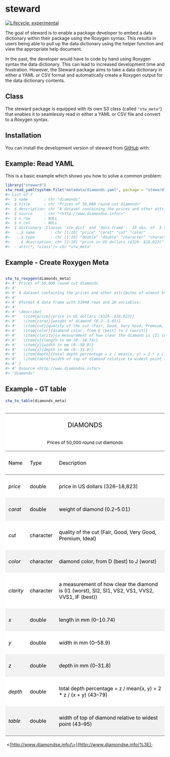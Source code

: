 
<!-- README.md is generated from README.Rmd. Please edit that file -->

# steward

<!-- badges: start -->

[![Lifecycle:
experimental](https://img.shields.io/badge/lifecycle-experimental-orange.svg)](https://www.tidyverse.org/lifecycle/#experimental)
<!-- badges: end -->

The goal of steward is to enable a package developer to embed a data
dictionary within their package using the Roxygen syntax. This results
in users being able to pull up the data dictionary using the helper
function and view the appropriate help document.

In the past, the developer would have to code by hand using Roxygen
syntax the data dictionary. This can lead to increased development time
and frustration. However, the Steward package aims to take a data
dictionary in either a YAML or CSV format and automatically create a
Roxygen output for the data dictionary contents.

## Class

The steward package is equipped with its own S3 class (called
`"stw_meta"`) that enables it to seamlessly read in either a YAML or CSV
file and convert to a Roxygen syntax.

## Installation

You can install the development version of steward from
[GitHub](https://github.com/uncoast-unconf/steward) with:

## Example: Read YAML

This is a basic example which shows you how to solve a common problem:

``` r
library("steward")
stw_read_yaml(system.file("metadata/diamonds.yaml", package = "steward"))
#> List of 7
#>  $ name       : chr "diamonds"
#>  $ title      : chr "Prices of 50,000 round cut diamonds"
#>  $ description: chr "A dataset containing the prices and other attributes of almost 54,000 diamonds."
#>  $ source     : chr "<http://www.diamondse.info/>"
#>  $ n_row      : NULL
#>  $ n_col      : NULL
#>  $ dictionary :Classes 'stw_dict' and 'data.frame':  10 obs. of  3 variables:
#>   ..$ name       : chr [1:10] "price" "carat" "cut" "color" ...
#>   ..$ type       : chr [1:10] "double" "double" "character" "character" ...
#>   ..$ description: chr [1:10] "price in US dollars ($326--$18,823)" "weight of diamond (0.2--5.01)" "quality of the cut (Fair, Good, Very Good, Premium, Ideal)" "diamond color, from D (best) to J (worst)" ...
#>  - attr(*, "class")= chr "stw_meta"
```

## Example - Create Roxygen Meta

``` r

stw_to_roxygen(diamonds_meta)
#> #' Prices of 50,000 round cut diamonds
#> #' 
#> #' A dataset containing the prices and other attributes of almost 54,000 diamonds.
#> #' 
#> #' @format A data frame with 53940 rows and 10 variables:
#> #' 
#> #' \describe{ 
#> #'   \item{price}{price in US dollars ($326--$18,823)}
#> #'   \item{carat}{weight of diamond (0.2--5.01)}
#> #'   \item{cut}{quality of the cut (Fair, Good, Very Good, Premium, Ideal)}
#> #'   \item{color}{diamond color, from D (best) to J (worst)}
#> #'   \item{clarity}{a measurement of how clear the diamond is (I1 (worst), SI2, SI1, VS2, VS1, VVS2, VVS1, IF (best))}
#> #'   \item{x}{length in mm (0--10.74)}
#> #'   \item{y}{width in mm (0--58.9)}
#> #'   \item{z}{depth in mm (0--31.8)}
#> #'   \item{depth}{total depth percentage = z / mean(x, y) = 2 * z / (x + y) (43--79)}
#> #'   \item{table}{width of top of diamond relative to widest point (43--95)}
#> #' }
#> #' @source <http://www.diamondse.info/>
#> "diamonds"
```

## Example - GT table

``` r
stw_to_table(diamonds_meta)
```

<!--html_preserve-->

<style>html {
  font-family: -apple-system, BlinkMacSystemFont, 'Segoe UI', Roboto, Oxygen, Ubuntu, Cantarell, 'Helvetica Neue', 'Fira Sans', 'Droid Sans', Arial, sans-serif;
}

#umprrghcbm .gt_table {
  display: table;
  border-collapse: collapse;
  margin-left: auto;
  margin-right: auto;
  color: #000000;
  font-size: 16px;
  background-color: #FFFFFF;
  /* table.background.color */
  width: auto;
  /* table.width */
  border-top-style: solid;
  /* table.border.top.style */
  border-top-width: 2px;
  /* table.border.top.width */
  border-top-color: #A8A8A8;
  /* table.border.top.color */
}

#umprrghcbm .gt_heading {
  background-color: #FFFFFF;
  /* heading.background.color */
  border-bottom-color: #FFFFFF;
}

#umprrghcbm .gt_title {
  color: #000000;
  font-size: 125%;
  /* heading.title.font.size */
  padding-top: 4px;
  /* heading.top.padding */
  padding-bottom: 1px;
  border-bottom-color: #FFFFFF;
  border-bottom-width: 0;
}

#umprrghcbm .gt_subtitle {
  color: #000000;
  font-size: 85%;
  /* heading.subtitle.font.size */
  padding-top: 1px;
  padding-bottom: 4px;
  /* heading.bottom.padding */
  border-top-color: #FFFFFF;
  border-top-width: 0;
}

#umprrghcbm .gt_bottom_border {
  border-bottom-style: solid;
  /* heading.border.bottom.style */
  border-bottom-width: 2px;
  /* heading.border.bottom.width */
  border-bottom-color: #A8A8A8;
  /* heading.border.bottom.color */
}

#umprrghcbm .gt_column_spanner {
  border-bottom-style: solid;
  border-bottom-width: 2px;
  border-bottom-color: #A8A8A8;
  padding-top: 4px;
  padding-bottom: 4px;
}

#umprrghcbm .gt_col_heading {
  color: #000000;
  background-color: #FFFFFF;
  /* column_labels.background.color */
  font-size: 16px;
  /* column_labels.font.size */
  font-weight: initial;
  /* column_labels.font.weight */
  vertical-align: middle;
  padding: 10px;
  margin: 10px;
}

#umprrghcbm .gt_sep_right {
  border-right: 5px solid #FFFFFF;
}

#umprrghcbm .gt_group_heading {
  padding: 8px;
  color: #000000;
  background-color: #FFFFFF;
  /* row_group.background.color */
  font-size: 16px;
  /* row_group.font.size */
  font-weight: initial;
  /* row_group.font.weight */
  border-top-style: solid;
  /* row_group.border.top.style */
  border-top-width: 2px;
  /* row_group.border.top.width */
  border-top-color: #A8A8A8;
  /* row_group.border.top.color */
  border-bottom-style: solid;
  /* row_group.border.bottom.style */
  border-bottom-width: 2px;
  /* row_group.border.bottom.width */
  border-bottom-color: #A8A8A8;
  /* row_group.border.bottom.color */
  vertical-align: middle;
}

#umprrghcbm .gt_empty_group_heading {
  padding: 0.5px;
  color: #000000;
  background-color: #FFFFFF;
  /* row_group.background.color */
  font-size: 16px;
  /* row_group.font.size */
  font-weight: initial;
  /* row_group.font.weight */
  border-top-style: solid;
  /* row_group.border.top.style */
  border-top-width: 2px;
  /* row_group.border.top.width */
  border-top-color: #A8A8A8;
  /* row_group.border.top.color */
  border-bottom-style: solid;
  /* row_group.border.bottom.style */
  border-bottom-width: 2px;
  /* row_group.border.bottom.width */
  border-bottom-color: #A8A8A8;
  /* row_group.border.bottom.color */
  vertical-align: middle;
}

#umprrghcbm .gt_striped {
  background-color: #f2f2f2;
}

#umprrghcbm .gt_from_md > :first-child {
  margin-top: 0;
}

#umprrghcbm .gt_from_md > :last-child {
  margin-bottom: 0;
}

#umprrghcbm .gt_row {
  padding: 10px;
  /* row.padding */
  margin: 10px;
  vertical-align: middle;
}

#umprrghcbm .gt_stub {
  border-right-style: solid;
  border-right-width: 2px;
  border-right-color: #A8A8A8;
  padding-left: 12px;
}

#umprrghcbm .gt_stub.gt_row {
  background-color: #FFFFFF;
}

#umprrghcbm .gt_summary_row {
  background-color: #FFFFFF;
  /* summary_row.background.color */
  padding: 6px;
  /* summary_row.padding */
  text-transform: inherit;
  /* summary_row.text_transform */
}

#umprrghcbm .gt_first_summary_row {
  border-top-style: solid;
  border-top-width: 2px;
  border-top-color: #A8A8A8;
}

#umprrghcbm .gt_table_body {
  border-top-style: solid;
  /* table_body.border.top.style */
  border-top-width: 2px;
  /* table_body.border.top.width */
  border-top-color: #A8A8A8;
  /* table_body.border.top.color */
  border-bottom-style: solid;
  /* table_body.border.bottom.style */
  border-bottom-width: 2px;
  /* table_body.border.bottom.width */
  border-bottom-color: #A8A8A8;
  /* table_body.border.bottom.color */
}

#umprrghcbm .gt_footnote {
  font-size: 90%;
  /* footnote.font.size */
  padding: 4px;
  /* footnote.padding */
}

#umprrghcbm .gt_sourcenote {
  font-size: 90%;
  /* sourcenote.font.size */
  padding: 4px;
  /* sourcenote.padding */
}

#umprrghcbm .gt_center {
  text-align: center;
}

#umprrghcbm .gt_left {
  text-align: left;
}

#umprrghcbm .gt_right {
  text-align: right;
  font-variant-numeric: tabular-nums;
}

#umprrghcbm .gt_font_normal {
  font-weight: normal;
}

#umprrghcbm .gt_font_bold {
  font-weight: bold;
}

#umprrghcbm .gt_font_italic {
  font-style: italic;
}

#umprrghcbm .gt_super {
  font-size: 65%;
}

#umprrghcbm .gt_footnote_glyph {
  font-style: italic;
  font-size: 65%;
}
</style>

<div id="umprrghcbm" style="overflow-x:auto;">

<!--gt table start-->

<table class="gt_table">

<thead>

<tr>

<th colspan="3" class="gt_heading gt_title gt_font_normal gt_center">

DIAMONDS

</th>

</tr>

<tr>

<th colspan="3" class="gt_heading gt_subtitle gt_font_normal gt_center gt_bottom_border">

Prices of 50,000 round cut diamonds

</th>

</tr>

</thead>

<tr>

<th class="gt_col_heading gt_left" rowspan="1" colspan="1">

Name

</th>

<th class="gt_col_heading gt_left" rowspan="1" colspan="1">

Type

</th>

<th class="gt_col_heading gt_left" rowspan="1" colspan="1">

Description

</th>

</tr>

<tbody class="gt_table_body">

<tr>

<td class="gt_row gt_left" style="font-style:italic;">

price

</td>

<td class="gt_row gt_left">

double

</td>

<td class="gt_row gt_left">

price in US dollars ($326–$18,823)

</td>

</tr>

<tr>

<td class="gt_row gt_left gt_striped" style="font-style:italic;">

carat

</td>

<td class="gt_row gt_left gt_striped">

double

</td>

<td class="gt_row gt_left gt_striped">

weight of diamond (0.2–5.01)

</td>

</tr>

<tr>

<td class="gt_row gt_left" style="font-style:italic;">

cut

</td>

<td class="gt_row gt_left">

character

</td>

<td class="gt_row gt_left">

quality of the cut (Fair, Good, Very Good, Premium, Ideal)

</td>

</tr>

<tr>

<td class="gt_row gt_left gt_striped" style="font-style:italic;">

color

</td>

<td class="gt_row gt_left gt_striped">

character

</td>

<td class="gt_row gt_left gt_striped">

diamond color, from D (best) to J (worst)

</td>

</tr>

<tr>

<td class="gt_row gt_left" style="font-style:italic;">

clarity

</td>

<td class="gt_row gt_left">

character

</td>

<td class="gt_row gt_left">

a measurement of how clear the diamond is (I1 (worst), SI2, SI1, VS2,
VS1, VVS2, VVS1, IF (best))

</td>

</tr>

<tr>

<td class="gt_row gt_left gt_striped" style="font-style:italic;">

x

</td>

<td class="gt_row gt_left gt_striped">

double

</td>

<td class="gt_row gt_left gt_striped">

length in mm (0–10.74)

</td>

</tr>

<tr>

<td class="gt_row gt_left" style="font-style:italic;">

y

</td>

<td class="gt_row gt_left">

double

</td>

<td class="gt_row gt_left">

width in mm (0–58.9)

</td>

</tr>

<tr>

<td class="gt_row gt_left gt_striped" style="font-style:italic;">

z

</td>

<td class="gt_row gt_left gt_striped">

double

</td>

<td class="gt_row gt_left gt_striped">

depth in mm (0–31.8)

</td>

</tr>

<tr>

<td class="gt_row gt_left" style="font-style:italic;">

depth

</td>

<td class="gt_row gt_left">

double

</td>

<td class="gt_row gt_left">

total depth percentage = z / mean(x, y) = 2 \* z / (x + y) (43–79)

</td>

</tr>

<tr>

<td class="gt_row gt_left gt_striped" style="font-style:italic;">

table

</td>

<td class="gt_row gt_left gt_striped">

double

</td>

<td class="gt_row gt_left gt_striped">

width of top of diamond relative to widest point (43–95)

</td>

</tr>

</tbody>

<tfoot>

<tr>

<td colspan="4" class="gt_sourcenote">

\<[http://www.diamondse.info/\>](http://www.diamondse.info/%3E);

</td>

</tr>

</tfoot>

</table>

<!--gt table end-->

</div>

<!--/html_preserve-->
